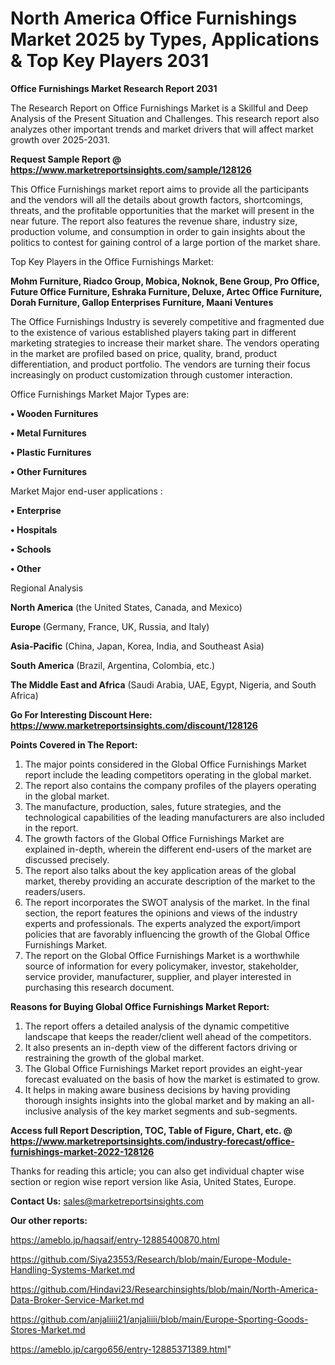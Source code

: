 # North America Office Furnishings Market 2025 by Types, Applications & Top Key Players 2031

<strong>Office Furnishings Market Research Report 2031</strong>

The Research Report on Office Furnishings Market is a Skillful and Deep Analysis of the Present Situation and Challenges. This research report also analyzes other important trends and market drivers that will affect market growth over 2025-2031.

<strong>Request Sample Report @ <a href=https://www.marketreportsinsights.com/sample/128126>https://www.marketreportsinsights.com/sample/128126</a></strong>

This Office Furnishings market report aims to provide all the participants and the vendors will all the details about growth factors, shortcomings, threats, and the profitable opportunities that the market will present in the near future. The report also features the revenue share, industry size, production volume, and consumption in order to gain insights about the politics to contest for gaining control of a large portion of the market share.

Top Key Players in the Office Furnishings Market:

<strong>Mohm Furniture, Riadco Group, Mobica, Noknok, Bene Group, Pro Office, Future Office Furniture, Eshraka Furniture, Deluxe, Artec Office Furniture, Dorah Furniture, Gallop Enterprises Furniture, Maani Ventures</strong>

The Office Furnishings Industry is severely competitive and fragmented due to the existence of various established players taking part in different marketing strategies to increase their market share. The vendors operating in the market are profiled based on price, quality, brand, product differentiation, and product portfolio. The vendors are turning their focus increasingly on product customization through customer interaction.

Office Furnishings Market Major Types are:

<strong>• Wooden Furnitures

• Metal Furnitures

• Plastic Furnitures

• Other Furnitures</strong>

Market Major end-user applications :

<strong>• Enterprise

• Hospitals

• Schools

• Other</strong>

Regional Analysis

</u><strong><b>North America</b></strong> (the United States, Canada, and Mexico)

<strong><b>Europe </b></strong>(Germany, France, UK, Russia, and Italy)

<strong><b>Asia-Pacific</b></strong> (China, Japan, Korea, India, and Southeast Asia)

<strong><b>South America</b></strong> (Brazil, Argentina, Colombia, etc.)

<strong><b>The Middle East and Africa</b></strong> (Saudi Arabia, UAE, Egypt, Nigeria, and South Africa)

<strong>Go For Interesting Discount Here: <a href=https://www.marketreportsinsights.com/discount/128126>https://www.marketreportsinsights.com/discount/128126</a></strong>

<strong>Points Covered in The Report:</strong>
<ol>
  <li>The major points considered in the Global Office Furnishings Market report include the leading competitors operating in the global market.</li>
  <li>The report also contains the company profiles of the players operating in the global market.</li>
  <li>The manufacture, production, sales, future strategies, and the technological capabilities of the leading manufacturers are also included in the report.</li>
  <li>The growth factors of the Global Office Furnishings Market are explained in-depth, wherein the different end-users of the market are discussed precisely.</li>
  <li>The report also talks about the key application areas of the global market, thereby providing an accurate description of the market to the readers/users.</li>
  <li>The report incorporates the SWOT analysis of the market. In the final section, the report features the opinions and views of the industry experts and professionals. The experts analyzed the export/import policies that are favorably influencing the growth of the Global Office Furnishings Market.</li>
  <li>The report on the Global Office Furnishings Market is a worthwhile source of information for every policymaker, investor, stakeholder, service provider, manufacturer, supplier, and player interested in purchasing this research document.</li>
</ol>
<strong>Reasons for Buying Global Office Furnishings Market Report:</strong>

<ol>
  <li>The report offers a detailed analysis of the dynamic competitive landscape that keeps the reader/client well ahead of the competitors.</li>
  <li>It also presents an in-depth view of the different factors driving or restraining the growth of the global market.</li>
  <li>The Global Office Furnishings Market report provides an eight-year forecast evaluated on the basis of how the market is estimated to grow.</li>
  <li>It helps in making aware business decisions by having providing thorough insights insights into the global market and by making an all-inclusive analysis of the key market segments and sub-segments.</li>
</ol>
<strong>Access full Report Description, TOC, Table of Figure, Chart, etc. @ <a href=https://www.marketreportsinsights.com/industry-forecast/office-furnishings-market-2022-128126>https://www.marketreportsinsights.com/industry-forecast/office-furnishings-market-2022-128126</a></strong>


Thanks for reading this article; you can also get individual chapter wise section or region wise report version like Asia, United States, Europe.

<strong>Contact Us:</strong>
sales@marketreportsinsights.com

<strong>Our other reports:</strong>

<a href=https://ameblo.jp/haqsaif/entry-12885400870.html>https://ameblo.jp/haqsaif/entry-12885400870.html</a>

<a href=https://github.com/Siya23553/Research/blob/main/Europe-Module-Handling-Systems-Market.md>https://github.com/Siya23553/Research/blob/main/Europe-Module-Handling-Systems-Market.md</a>

<a href=https://github.com/Hindavi23/Researchinsights/blob/main/North-America-Data-Broker-Service-Market.md>https://github.com/Hindavi23/Researchinsights/blob/main/North-America-Data-Broker-Service-Market.md</a>

<a href=https://github.com/anjaliiii21/anjaliiii/blob/main/Europe-Sporting-Goods-Stores-Market.md>https://github.com/anjaliiii21/anjaliiii/blob/main/Europe-Sporting-Goods-Stores-Market.md</a>

<a href=https://ameblo.jp/cargo656/entry-12885371389.html>https://ameblo.jp/cargo656/entry-12885371389.html</a>"
